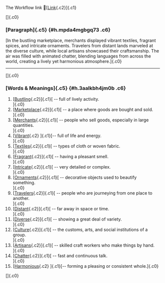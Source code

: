 The Workflow link
👏[[Link](https://www.google.com/url?q=http://www.google.com&sa=D&source=editors&ust=1760596943662124&usg=AOvVaw3hFMkIWP38ERQAdupAmyGU){.c2}]{.c1}

[]{.c0}

### [Paragraph]{.c5} {#h.mpda4mgbgq73 .c6}

[In the bustling marketplace, merchants displayed vibrant textiles,
fragrant spices, and intricate ornaments. Travelers from distant lands
marveled at the diverse culture, while local artisans showcased their
craftsmanship. The air was filled with animated chatter, blending
languages from across the world, creating a lively yet harmonious
atmosphere.]{.c0}

------------------------------------------------------------------------

[]{.c0}

### [Words & Meanings]{.c5} {#h.3aalkbh4jm0b .c6}

1.  [[Bustling](https://www.google.com/url?q=http://www.google.com&sa=D&source=editors&ust=1760596943662817&usg=AOvVaw2CgEbwLGeyhnyigJ_cqD_a){.c2}]{.c1}[ --
    full of lively activity.\
    ]{.c0}
2.  [[Marketplace](https://www.google.com/url?q=http://www.google.com&sa=D&source=editors&ust=1760596943662965&usg=AOvVaw0uq9DbCLzqYwrGBlBA_N3c){.c2}]{.c1}[ --
    a place where goods are bought and sold.\
    ]{.c0}
3.  [[Merchants](https://www.google.com/url?q=http://www.google.com&sa=D&source=editors&ust=1760596943663109&usg=AOvVaw1gcwVzMkB8A20GsTbsO5iN){.c2}]{.c1}[ --
    people who sell goods, especially in large quantities.\
    ]{.c0}
4.  [[Vibrant](https://www.google.com/url?q=http://www.google.com&sa=D&source=editors&ust=1760596943663265&usg=AOvVaw3LbFI7txhaQpf9MSsfSbyB){.c2}
    ]{.c1}[-- full of life and energy.\
    ]{.c0}
5.  [[Textiles](https://www.google.com/url?q=http://www.google.com&sa=D&source=editors&ust=1760596943663375&usg=AOvVaw0SAuTd2T-kcPdwpoVj25KC){.c2}]{.c1}[ --
    types of cloth or woven fabric.\
    ]{.c0}
6.  [[Fragrant](https://www.google.com/url?q=http://www.google.com&sa=D&source=editors&ust=1760596943663494&usg=AOvVaw3-fesbYI2EhnzURJCtHC8f){.c2}]{.c1}[ --
    having a pleasant smell.\
    ]{.c0}
7.  [[Intricate](https://www.google.com/url?q=http://www.google.com&sa=D&source=editors&ust=1760596943663606&usg=AOvVaw0FWNiFKV-Pgwd_Pgw7YAxE){.c2}]{.c1}[ --
    very detailed or complex.\
    ]{.c0}
8.  [[Ornaments](https://www.google.com/url?q=http://www.google.com&sa=D&source=editors&ust=1760596943663719&usg=AOvVaw3DUC_pH-nR5q_NrnUz1rVC){.c2}]{.c1}[ --
    decorative objects used to beautify something.\
    ]{.c0}
9.  [[Travelers](https://www.google.com/url?q=http://www.google.com&sa=D&source=editors&ust=1760596943663847&usg=AOvVaw0fHfGciFc2hap8l82bwlMt){.c2}]{.c1}[ --
    people who are journeying from one place to another.\
    ]{.c0}
10. [[Distant](https://www.google.com/url?q=http://www.google.com&sa=D&source=editors&ust=1760596943664007&usg=AOvVaw11e6JB2iDCNqI2lh_pwcLE){.c2}]{.c1}[ --
    far away in space or time.\
    ]{.c0}
11. [[Diverse](https://www.google.com/url?q=http://www.google.com&sa=D&source=editors&ust=1760596943664131&usg=AOvVaw0idOs0vucwCnEDwGH8UINZ){.c2}]{.c1}[ --
    showing a great deal of variety.\
    ]{.c0}
12. [[Culture](https://www.google.com/url?q=http://www.google.com&sa=D&source=editors&ust=1760596943664253&usg=AOvVaw3uoJFRaBRLNTiGb5So-Gt4){.c2}]{.c1}[ --
    the customs, arts, and social institutions of a group.\
    ]{.c0}
13. [[Artisans](https://www.google.com/url?q=http://www.google.com&sa=D&source=editors&ust=1760596943664388&usg=AOvVaw1P2udXlO8wnZwlyXIuYSqE){.c2}]{.c1}[ --
    skilled craft workers who make things by hand.\
    ]{.c0}
14. [[Chatter](https://www.google.com/url?q=http://www.google.com&sa=D&source=editors&ust=1760596943664512&usg=AOvVaw3EJv-rT6sky3vuv34bMXdr){.c2}]{.c1}[ --
    fast and continuous talk.\
    ]{.c0}
15. [[Harmonious](https://www.google.com/url?q=http://www.google.com&sa=D&source=editors&ust=1760596943664623&usg=AOvVaw1uV167M1D_-92MPdssnHH7){.c2}
    ]{.c1}[-- forming a pleasing or consistent whole.]{.c0}

[]{.c0}
